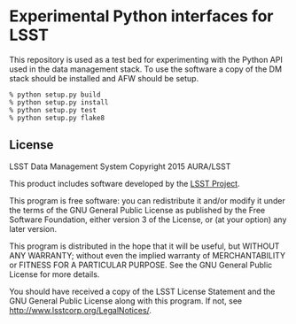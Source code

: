 Experimental Python interfaces for LSST
=======================================

This repository is used as a test bed for experimenting with the Python API used in the data management stack. To use the software a copy of the DM stack should be installed and AFW should be setup.

```
% python setup.py build
% python setup.py install
% python setup.py test
% python setup.py flake8
```

License
---

LSST Data Management System
Copyright 2015 AURA/LSST

This product includes software developed by the [LSST Project](http://www.lsst.org/).

This program is free software: you can redistribute it and/or modify it under the terms of the GNU General Public License as published by the Free Software Foundation, either version 3 of the License, or (at your option) any later version.

This program is distributed in the hope that it will be useful, but WITHOUT ANY WARRANTY; without even the implied warranty of MERCHANTABILITY or FITNESS FOR A PARTICULAR PURPOSE.    See the GNU General Public License for more details.

You should have received a copy of the LSST License Statement and the GNU General Public License along with this program.  If not, see <http://www.lsstcorp.org/LegalNotices/>.

